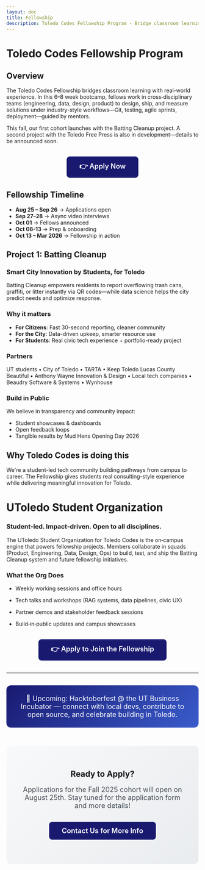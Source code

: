 ```yaml
---
layout: doc
title: Fellowship
description: Toledo Codes Fellowship Program - Bridge classroom learning with real-world experience
---
```


# Toledo Codes Fellowship Program

## Overview

The Toledo Codes Fellowship bridges classroom learning with real-world experience. In this 6–8 week bootcamp, fellows work in cross‑disciplinary teams (engineering, data, design, product) to design, ship, and measure solutions under industry-style workflows—Git, testing, agile sprints, deployment—guided by mentors.

This fall, our first cohort launches with the Batting Cleanup project.
A second project with the Toledo Free Press is also in development—details to be announced soon.

<div class="apply-cta">
  <a href="https://docs.google.com/forms/d/e/1FAIpQLSfyoAqR_9zDGNrfUmt51SS-bK4IKaEPsRvxfMi9IPlblUFg1g/viewform?usp=send_form" class="apply-button" target="_blank" rel="noopener noreferrer">👉 Apply Now</a>
</div>

## Fellowship Timeline

- **Aug 25 – Sep 26** → Applications open
- **Sep 27–28** → Async video interviews
- **Oct 01** → Fellows announced
- **Oct 06-13** → Prep & onboarding
- **Oct 13 – Mar 2026** → Fellowship in action

## Project 1: Batting Cleanup

### Smart City Innovation by Students, for Toledo

Batting Cleanup empowers residents to report overflowing trash cans, graffiti, or litter instantly via QR codes—while data science helps the city predict needs and optimize response.

### Why it matters

- **For Citizens**: Fast 30-second reporting, cleaner community
- **For the City**: Data-driven upkeep, smarter resource use
- **For Students**: Real civic tech experience + portfolio-ready project

### Partners

UT students • City of Toledo • TARTA • Keep Toledo Lucas County Beautiful • Anthony Wayne Innovation & Design • Local tech companies • Beaudry Software & Systems • Wynhouse

### Build in Public

We believe in transparency and community impact:

- Student showcases & dashboards
- Open feedback loops
- Tangible results by Mud Hens Opening Day 2026

## Why Toledo Codes is doing this

We're a student-led tech community building pathways from campus to career. The Fellowship gives students real consulting-style experience while delivering meaningful innovation for Toledo.

# UToledo Student Organization
### Student‑led. Impact‑driven. Open to all disciplines.

The UToledo Student Organization for Toledo Codes is the on‑campus engine that powers fellowship projects. Members collaborate in squads (Product, Engineering, Data, Design, Ops) to build, test, and ship the Batting Cleanup system and future fellowship initiatives.

### What the Org Does

- Weekly working sessions and office hours

- Tech talks and workshops (RAG systems, data pipelines, civic UX)

- Partner demos and stakeholder feedback sessions

- Build‑in‑public updates and campus showcases

<div class="apply-cta">
  <a href="https://docs.google.com/forms/d/e/1FAIpQLSfyoAqR_9zDGNrfUmt51SS-bK4IKaEPsRvxfMi9IPlblUFg1g/viewform?usp=send_form" class="apply-button" target="_blank" rel="noopener noreferrer">👉 Apply to Join the Fellowship</a>
</div>

---

<div class="hacktoberfest-announcement">
  📢 Upcoming: Hacktoberfest @ the UT Business Incubator — connect with local devs, contribute to open source, and celebrate building in Toledo.
</div>

<div id="apply" class="apply-section">
  <h2>Ready to Apply?</h2>
  <p>Applications for the Fall 2025 cohort will open on August 25th. Stay tuned for the application form and more details!</p>
  <div class="apply-cta">
    <a href="mailto:toledocodes@gmail.com" class="apply-button">Contact Us for More Info</a>
  </div>
</div>

<style>
.apply-cta {
  text-align: center;
  margin: 2rem 0;
}

.apply-button {
  display: inline-block;
  padding: 12px 32px;
  background-color: #191970;
  color: white !important;
  text-decoration: none !important;
  border-radius: 8px;
  font-weight: 600;
  font-size: 18px;
  transition: all 0.3s ease;
  border: 1px solid #191970;
}

.apply-button:hover {
  background-color: #4040a1;
  border-color: #4040a1;
  color: white !important;
  text-decoration: none !important;
}

/* Dark mode adjustments for buttons */
html.dark .apply-button {
  background-color: #6060c2;
  border-color: #6060c2;
  color: white !important;
  text-decoration: none !important;
}

html.dark .apply-button:hover {
  background-color: #4040a1;
  border-color: #4040a1;
  color: white !important;
  text-decoration: none !important;
}

.hacktoberfest-announcement {
  background: linear-gradient(135deg, #191970 0%, #3a5ccc 100%);
  color: white;
  padding: 1.5rem;
  border-radius: 12px;
  text-align: center;
  margin: 2rem 0;
  font-size: 18px;
}

.apply-section {
  text-align: center;
  margin: 3rem 0;
  padding: 2rem;
  background: linear-gradient(135deg, #f8f9fa 0%, #e9ecef 100%);
  border-radius: 12px;
}

.apply-section h2 {
  color: var(--vp-c-brand-1);
  margin-bottom: 1rem;
}

.apply-section p {
  font-size: 18px;
  margin-bottom: 1.5rem;
  color: #495057;
}

/* Dark mode adjustments */
html.dark .apply-section {
  background: linear-gradient(135deg, #2d3748 0%, #4a5568 100%);
}

html.dark .apply-section p {
  color: #e2e8f0;
}

/* Responsive design */
@media (max-width: 768px) {
  .apply-button {
    padding: 10px 24px;
    font-size: 16px;
  }
  
  .hacktoberfest-announcement {
    font-size: 16px;
    padding: 1rem;
  }
}
</style> 